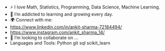 - ⚡ I love Math, Statistics, Programming, Data Science, Machine Learning.
- 👀 I’m addicted to learning and growing every day.
- 🌍 Connect with me:
- https://www.linkedin.com/in/ankit-sharma-72184494/
- https://www.instagram.com/ankit_sharma_14/
- 💞️ I’m looking to collaborate on ...
- Languages and Tools:
 Python git sql scikit_learn

<!---
Ankit-Sharma1404/Ankit-Sharma1404 is a ✨ special ✨ repository because its `README.md` (this file) appears on your GitHub profile.
You can click the Preview link to take a look at your changes.
--->
